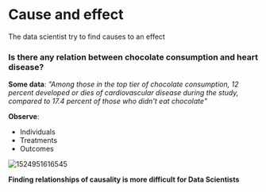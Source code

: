 # Cause and effect

The data scientist try to find causes to an effect


### Is there any relation between chocolate consumption and heart disease?

**Some data**:
*"Among those in the top tier of chocolate consumption, 12 percent developed or dies of cardiovascular disease during the study, compared to 17.4 percent of those who didn't eat chocolate"*



**Observe**:
- Individuals
- Treatments
- Outcomes




![1524951616545](C:\Users\leandro.mora\Projects\DSTraining\FoundationsOfDataScience\images\1.JPG)



**Finding relationships of causality is more difficult for Data Scientists**